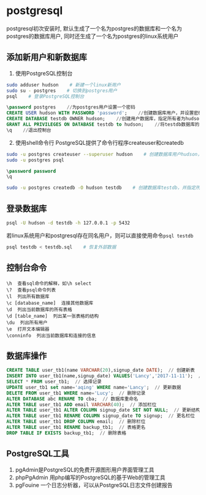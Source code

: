 # postgresql

postgresql初次安装时, 默认生成了一个名为postgres的数据库和一个名为postgres的数据库用户, 同时还生成了一个名为postgres的linux系统用户

## 添加新用户和新数据库

1. 使用PostgreSQL控制台
```sh
sudo adduser hudson    # 新建一个linux新用户
sudo su - postgres    # 切换到postgres用户
psql    # 登录PostgreSQL控制台
```
```sql
\password postgres    //为postgres用户设置一个密码
CREATE USER hudson WITH PASSWORD 'password';    //创建数据库用户，并设置密码
CREATE DATABASE testdb OWNER hudson;    //创建用户数据库，指定所有者为hudson
GRANT ALL PRIVILEGES ON DATABASE testdb to hudson;    //将testdb数据库的所有权限都赋予hudson
\q    //退出控制台
```

2. 使用shell命令行
PostgreSQL提供了命令行程序createuser和createdb
```sh
sudo -u postgres createuser --superuser hudson    # 创建数据库用户hudson，并指定其为超级用户
sudo -u postgres psql
```
```sql
\password password
\q
```
```sh
sudo -u postgres createdb -O hudson testdb    # 创建数据库testdb，并指定所有者为hudson
```

## 登录数据库
```sh
psql -U hudson -d testdb -h 127.0.0.1 -p 5432
```
若linux系统用户和postgresql存在同名用户，则可以直接使用命令`psql testdb`

```sh
psql testdb < testdb.sql    # 恢复外部数据
```

## 控制台命令
```
\h  查看sql命令的解释，如\h select
\?  查看psql命令列表
\l  列出所有数据库
\c [database_name]  连接其他数据库
\d  列出当前数据库的所有表格
\d [table_name]  列出某一张表格的结构
\du  列出所有用户
\e  打开文本编辑器
\conninfo  列出当前数据库和连接的信息
```

## 数据库操作
```sql
CREATE TABLE user_tb1(name VARCHAR(20),signup_date DATE);  // 创建新表
INSERT INTO user_tb1(name,signup_date) VALUES('Lancy','2017-11-11');  // 插入数据
SELECT * FROM user_tb1;  // 选择记录
UPDATE user_tb1 set name='aqing' WHERE name='Lancy';  // 更新数据
DELETE FROM user_tb1 WHERE name='Lucy';  // 删除记录
ALTER DATABASE abc RENAME TO cba;  // 数据库重命名
ALTER TABLE user_tb1 ADD email VARCHAR(40);  // 添加栏位
ALTER TABLE user_tb1 ALTER COLUMN signup_date SET NOT NULL;  // 更新结构
ALTER TABLE user_tb1 RENAME COLUMN signup_date TO signup;  // 更名栏位
ALTER TABLE user_tb1 DROP COLUMN email;  // 删除栏位
ALTER TABLE user_tb1 RENAME backup_tb1;  // 表格更名
DROP TABLE IF EXISTS backup_tb1;  // 删除表格
```

## PostgreSQL工具
1. pgAdmin是PostgreSQL的免费开源图形用户界面管理工具
2. phpPgAdmin 用php编写的PostgreSQL的基于Web的管理工具
3. pgFouine 一个日志分析器，可以从PostgreSQL日志文件创建报告
